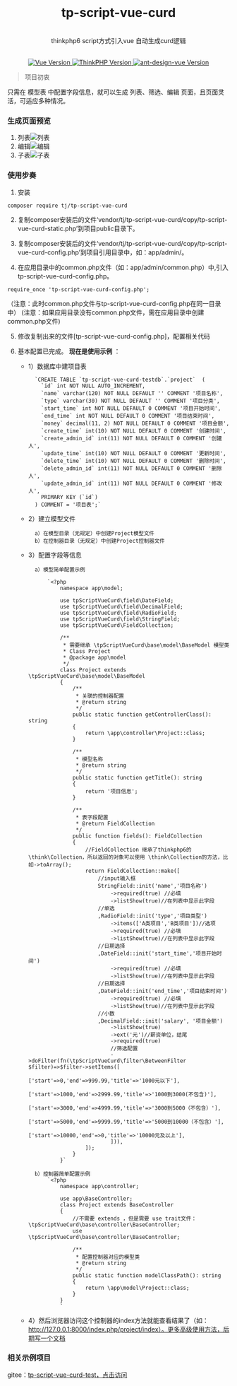<div align="center">
 <br>
<h1 align="center">tp-script-vue-curd</h1>
 <br>
thinkphp6 script方式引入vue 自动生成curd逻辑
 <br>
</div>
 <br>
<p align="center">
    <a href="#">
        <img src="https://img.shields.io/badge/Vue-3.0.0+-green.svg" alt="Vue Version">
    </a>
    <a href="#">
        <img src="https://img.shields.io/badge/ThinkPHP-6.0.0+-green.svg" alt="ThinkPHP Version">
    </a>
      <a href="#">
        <img src="https://img.shields.io/badge/ant design vue-2.0.0+-green.svg" alt="ant-design-vue Version">
    </a>
</p>

> 项目初衷

只需在 模型表 中配置字段信息，就可以生成 列表、筛选、编辑 页面，且页面灵活，可适应多种情况。

### 生成页面预览


1. 列表![列表](https://images.gitee.com/uploads/images/2021/0127/142357_7b7ac128_370098.png "1.png")
2. 编辑![编辑](https://images.gitee.com/uploads/images/2021/0127/142742_07cc8b32_370098.png "2.png")
3. 子表![子表](https://images.gitee.com/uploads/images/2021/0127/142758_e14af033_370098.png "3.png")

### 使用步奏

1. 安装

```
composer require tj/tp-script-vue-curd
```

2. 复制composer安装后的文件‘vendor/tj/tp-script-vue-curd/copy/tp-script-vue-curd-static.php’到项目public目录下。

3. 复制composer安装后的文件‘vendor/tj/tp-script-vue-curd/copy/tp-script-vue-curd-config.php’到项目引用目录中，如：app/admin/。

4. 在应用目录中的common.php文件（如：app/admin/common.php）中,引入tp-script-vue-curd-config.php。

```
require_once 'tp-script-vue-curd-config.php';
```

（注意：此时common.php文件与tp-script-vue-curd-config.php在同一目录中）
(注意：如果应用目录没有common.php文件，需在应用目录中创建common.php文件)

5. 修改复制出来的文件[tp-script-vue-curd-config.php]，配置相关代码

6. 基本配置已完成。 **现在是使用示例** ：

    - 1）数据库中建项目表

            `CREATE TABLE `tp-script-vue-curd-testdb`.`project`  (
              `id` int NOT NULL AUTO_INCREMENT,
              `name` varchar(120) NOT NULL DEFAULT '' COMMENT '项目名称',
              `type` varchar(30) NOT NULL DEFAULT '' COMMENT '项目分类',
              `start_time` int NOT NULL DEFAULT 0 COMMENT '项目开始时间',
              `end_time` int NOT NULL DEFAULT 0 COMMENT '项目结束时间',
              `money` decimal(11, 2) NOT NULL DEFAULT 0 COMMENT '项目金额',
              `create_time` int(10) NOT NULL DEFAULT 0 COMMENT '创建时间',
              `create_admin_id` int(11) NOT NULL DEFAULT 0 COMMENT '创建人',
              `update_time` int(10) NOT NULL DEFAULT 0 COMMENT '更新时间',
              `delete_time` int(10) NOT NULL DEFAULT 0 COMMENT '删除时间',
              `delete_admin_id` int(11) NOT NULL DEFAULT 0 COMMENT '删除人',
              `update_admin_id` int(11) NOT NULL DEFAULT 0 COMMENT '修改人',
              PRIMARY KEY (`id`)
            ) COMMENT = '项目表';`

    - 2）建立模型文件

            a）在模型目录（无规定）中创建Project模型文件
            b）在控制器目录（无规定）中创建Project控制器文件

    - 3）配置字段等信息

            a）模型简单配置示例

                `<?php
                    namespace app\model;
                    
                    use tpScriptVueCurd\field\DateField;
                    use tpScriptVueCurd\field\DecimalField;
                    use tpScriptVueCurd\field\RadioField;
                    use tpScriptVueCurd\field\StringField;
                    use tpScriptVueCurd\FieldCollection;
                    
                    /**
                     * 需要继承 \tpScriptVueCurd\base\model\BaseModel 模型类
                     * Class Project
                     * @package app\model
                     */
                    class Project extends \tpScriptVueCurd\base\model\BaseModel
                    {
                        /**
                         * 关联的控制器配置
                         * @return string
                         */
                        public static function getControllerClass(): string
                        {
                            return \app\controller\Project::class;
                        }
                    
                        /**
                         * 模型名称
                         * @return string
                         */
                        public static function getTitle(): string
                        {
                            return '项目信息';
                        }
                    
                        /**
                         * 表字段配置
                         * @return FieldCollection
                         */
                        public function fields(): FieldCollection
                        {
                            //FieldCollection 继承了thinkphp6的 \think\Collection，所以返回的对象可以使用 \think\Collection的方法，比如->toArray();
                            return FieldCollection::make([
                                //input输入框
                                StringField::init('name','项目名称')
                                    ->required(true) //必填
                                    ->listShow(true)//在列表中显示此字段
                                //单选
                                ,RadioField::init('type','项目类型')
                                    ->items(['A类项目','B类项目'])//选项
                                    ->required(true) //必填
                                    ->listShow(true)//在列表中显示此字段
                                //日期选择
                                ,DateField::init('start_time','项目开始时间')
                                    ->required(true) //必填
                                    ->listShow(true)//在列表中显示此字段
                                //日期选择
                                ,DateField::init('end_time','项目结束时间')
                                    ->required(true) //必填
                                    ->listShow(true)//在列表中显示此字段
                                //小数
                                ,DecimalField::init('salary', '项目金额')
                                    ->listShow(true)
                                    ->ext('元')//薪资单位，结尾
                                    ->required(true)
                                    //筛选配置
                                    ->doFilter(fn(\tpScriptVueCurd\filter\BetweenFilter $filter)=>$filter->setItems([
                                        ['start'=>0,'end'=>999.99,'title'=>'1000元以下'],
                                        ['start'=>1000,'end'=>2999.99,'title'=>'1000到3000(不包含)'],
                                        ['start'=>3000,'end'=>4999.99,'title'=>'3000到5000（不包含）'],
                                        ['start'=>5000,'end'=>9999.99,'title'=>'5000到10000（不包含）'],
                                        ['start'=>10000,'end'=>0,'title'=>'10000元及以上'],
                                    ])),
                            ]);
                        }
                    }`

            b）控制器简单配置示例
                `<?php
                    namespace app\controller;
                    
                    use app\BaseController;
                    class Project extends BaseController
                    {
                        //不需要 extends ，但是需要 use trait文件：\tpScriptVueCurd\base\controller\BaseController;
                        use \tpScriptVueCurd\base\controller\BaseController;
                    
                        /**
                         * 配置控制器对应的模型类
                         * @return string
                         */
                        public static function modelClassPath(): string
                        {
                            return \app\model\Project::class;
                        }
                    }
                    `

    - 4）然后浏览器访问这个控制器的index方法就能查看结果了（如：http://127.0.0.1:8000/index.php/project/index）。更多高级使用方法，后期写一个文档

### 相关示例项目

gitee：[tp-script-vue-curd-test，点击访问](https://gitee.com/tjztjspz/tp-script-vue-curd-test)

